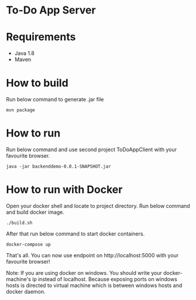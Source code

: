 # To-Do App Server


# Requirements

- Java 1.8
- Maven


# How to build

Run below command to generate .jar file
```
mvn package
```


# How to run

Run below command and use second project ToDoAppClient with your favourite browser.
```
java -jar backenddemo-0.0.1-SNAPSHOT.jar
```

# How to run with Docker

Open your docker shell and locate to project directory. Run below command and build docker image.
```
./build.sh 
```

After that run below command to start docker containers. 
``` 
docker-compose up
```

That's all. You can now use endpoint on http://localhost:5000 with your favourite browser!

Note: If you are using docker on windows. You should write your docker-machine's ip instead of localhost. Because exposing ports on windows hosts is directed to virtual machine which is between windows hosts and docker daemon.

